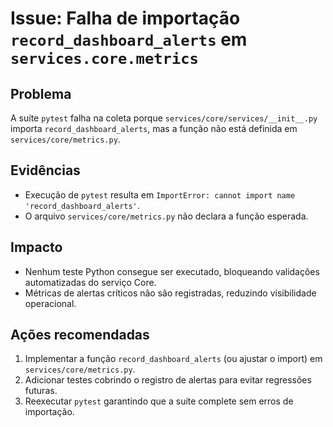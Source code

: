 # Issue: Falha de importação `record_dashboard_alerts` em `services.core.metrics`

## Problema
A suíte `pytest` falha na coleta porque `services/core/services/__init__.py` importa `record_dashboard_alerts`, mas a função não está definida em `services/core/metrics.py`.

## Evidências
- Execução de `pytest` resulta em `ImportError: cannot import name 'record_dashboard_alerts'`.
- O arquivo `services/core/metrics.py` não declara a função esperada.

## Impacto
- Nenhum teste Python consegue ser executado, bloqueando validações automatizadas do serviço Core.
- Métricas de alertas críticos não são registradas, reduzindo visibilidade operacional.

## Ações recomendadas
1. Implementar a função `record_dashboard_alerts` (ou ajustar o import) em `services/core/metrics.py`.
2. Adicionar testes cobrindo o registro de alertas para evitar regressões futuras.
3. Reexecutar `pytest` garantindo que a suíte complete sem erros de importação.
